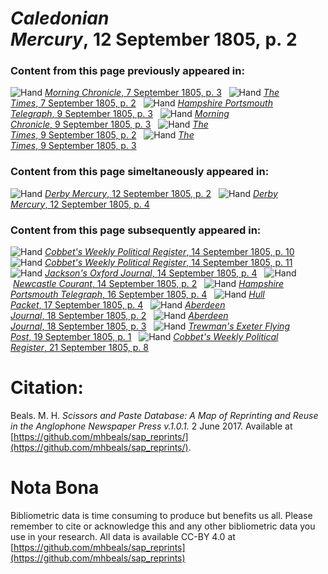 # *Caledonian Mercury*, 12 September 1805, p. 2  
  
### Content from this page previously appeared in:  
![Hand](http://scissorsandpaste.net/wp-content/uploads/2017/06/smallhandpointer.png) [*Morning Chronicle*, 7 September 1805, p. 3](https://mhbeals.github.io/sap_html/Morning-Chronicle/Morning-Chronicle-7-September-1805-p-3)  
![Hand](http://scissorsandpaste.net/wp-content/uploads/2017/06/smallhandpointer.png) [*The Times*, 7 September 1805, p. 2](https://mhbeals.github.io/sap_html/The-Times/The-Times-7-September-1805-p-2)  
![Hand](http://scissorsandpaste.net/wp-content/uploads/2017/06/smallhandpointer.png) [*Hampshire Portsmouth Telegraph*, 9 September 1805, p. 3](https://mhbeals.github.io/sap_html/Hampshire-Portsmouth-Telegraph/Hampshire-Portsmouth-Telegraph-9-September-1805-p-3)  
![Hand](http://scissorsandpaste.net/wp-content/uploads/2017/06/smallhandpointer.png) [*Morning Chronicle*, 9 September 1805, p. 3](https://mhbeals.github.io/sap_html/Morning-Chronicle/Morning-Chronicle-9-September-1805-p-3)  
![Hand](http://scissorsandpaste.net/wp-content/uploads/2017/06/smallhandpointer.png) [*The Times*, 9 September 1805, p. 2](https://mhbeals.github.io/sap_html/The-Times/The-Times-9-September-1805-p-2)  
![Hand](http://scissorsandpaste.net/wp-content/uploads/2017/06/smallhandpointer.png) [*The Times*, 9 September 1805, p. 3](https://mhbeals.github.io/sap_html/The-Times/The-Times-9-September-1805-p-3)  
  
### Content from this page simeltaneously appeared in:  
![Hand](http://scissorsandpaste.net/wp-content/uploads/2017/06/smallhandpointer.png) [*Derby Mercury*, 12 September 1805, p. 2](https://mhbeals.github.io/sap_html/Derby-Mercury/Derby-Mercury-12-September-1805-p-2)  
![Hand](http://scissorsandpaste.net/wp-content/uploads/2017/06/smallhandpointer.png) [*Derby Mercury*, 12 September 1805, p. 4](https://mhbeals.github.io/sap_html/Derby-Mercury/Derby-Mercury-12-September-1805-p-4)  
  
### Content from this page subsequently appeared in:  
![Hand](http://scissorsandpaste.net/wp-content/uploads/2017/06/smallhandpointer.png) [*Cobbet's Weekly Political Register*, 14 September 1805, p. 10](https://mhbeals.github.io/sap_html/Cobbet's-Weekly-Political-Register/Cobbet's-Weekly-Political-Register-14-September-1805-p-10)  
![Hand](http://scissorsandpaste.net/wp-content/uploads/2017/06/smallhandpointer.png) [*Cobbet's Weekly Political Register*, 14 September 1805, p. 11](https://mhbeals.github.io/sap_html/Cobbet's-Weekly-Political-Register/Cobbet's-Weekly-Political-Register-14-September-1805-p-11)  
![Hand](http://scissorsandpaste.net/wp-content/uploads/2017/06/smallhandpointer.png) [*Jackson's Oxford Journal*, 14 September 1805, p. 4](https://mhbeals.github.io/sap_html/Jackson's-Oxford-Journal/Jackson's-Oxford-Journal-14-September-1805-p-4)  
![Hand](http://scissorsandpaste.net/wp-content/uploads/2017/06/smallhandpointer.png) [*Newcastle Courant*, 14 September 1805, p. 2](https://mhbeals.github.io/sap_html/Newcastle-Courant/Newcastle-Courant-14-September-1805-p-2)  
![Hand](http://scissorsandpaste.net/wp-content/uploads/2017/06/smallhandpointer.png) [*Hampshire Portsmouth Telegraph*, 16 September 1805, p. 4](https://mhbeals.github.io/sap_html/Hampshire-Portsmouth-Telegraph/Hampshire-Portsmouth-Telegraph-16-September-1805-p-4)  
![Hand](http://scissorsandpaste.net/wp-content/uploads/2017/06/smallhandpointer.png) [*Hull Packet*, 17 September 1805, p. 4](https://mhbeals.github.io/sap_html/Hull-Packet/Hull-Packet-17-September-1805-p-4)  
![Hand](http://scissorsandpaste.net/wp-content/uploads/2017/06/smallhandpointer.png) [*Aberdeen Journal*, 18 September 1805, p. 2](https://mhbeals.github.io/sap_html/Aberdeen-Journal/Aberdeen-Journal-18-September-1805-p-2)  
![Hand](http://scissorsandpaste.net/wp-content/uploads/2017/06/smallhandpointer.png) [*Aberdeen Journal*, 18 September 1805, p. 3](https://mhbeals.github.io/sap_html/Aberdeen-Journal/Aberdeen-Journal-18-September-1805-p-3)  
![Hand](http://scissorsandpaste.net/wp-content/uploads/2017/06/smallhandpointer.png) [*Trewman's Exeter Flying Post*, 19 September 1805, p. 1](https://mhbeals.github.io/sap_html/Trewman's-Exeter-Flying-Post/Trewman's-Exeter-Flying-Post-19-September-1805-p-1)  
![Hand](http://scissorsandpaste.net/wp-content/uploads/2017/06/smallhandpointer.png) [*Cobbet's Weekly Political Register*, 21 September 1805, p. 8](https://mhbeals.github.io/sap_html/Cobbet's-Weekly-Political-Register/Cobbet's-Weekly-Political-Register-21-September-1805-p-8)  


# Citation: 

Beals. M. H. *Scissors and Paste Database: A Map of Reprinting and Reuse in the Anglophone Newspaper Press v.1.0.1.* 2 June 2017. Available at [https://github.com/mhbeals/sap_reprints/](https://github.com/mhbeals/sap_reprints/). 

# Nota Bona

Bibliometric data is time consuming to produce but benefits us all. Please remember to cite or acknowledge this and any other bibliometric data you use in your research. All data is available CC-BY 4.0 at [https://github.com/mhbeals/sap_reprints](https://github.com/mhbeals/sap_reprints)